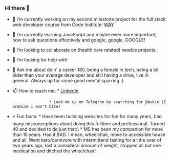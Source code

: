 ### Hi there 👋


- 🔭 I’m currently working on my second milestone project for the full stack web developer course from Code Institute! [WAY](https://github.com/byIlsa/WAY)

- 🌱 I’m currently learning JavaScript and maybe even more important; how to ask questions effectively and google, google, GOOGLE!

- 👯 I’m looking to collaborate on (health care related) newbie projects.
 
- 🤔 I’m looking for help with 
- 💬 Ask me about doin' a career 180, being a female in tech, being a bit older than your average developer and still having a drive, live in general. Always up for some good mental sparring :)

- 📫 How to reach me: * [LinkedIn](https://www.linkedin.com/in/aukje-van-der-wal-664231138/)

                      * Look me up on Telegram by searching for @Aukje (I promise I won't bite)
    
- ⚡ Fun facts:       * Have been building websites for fun for many years, had many misconceptions about doing this fulltime and professional. Turned 40 and                               decided to do just that:)
                      * MS has been my companion for more than 15 years. Had it BAD. I mean, wheelchair, move to accessible house and all. Went keto/carnivore with                         intermittend fasting for a little over of two years ago, lost a consideral amount of weight, stopped all but one medication and ditched the                         wheelchair! 
